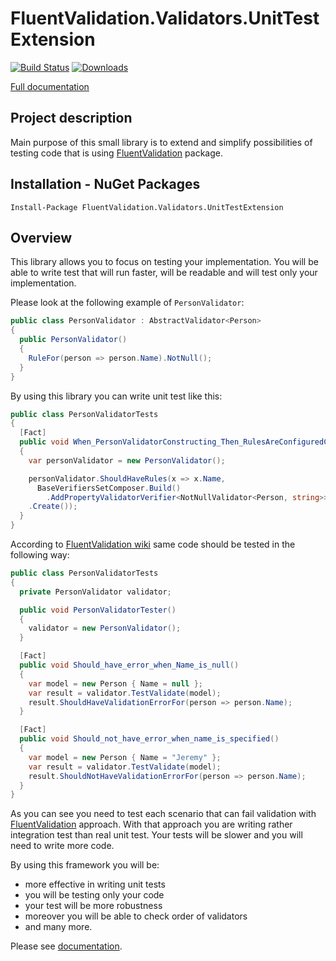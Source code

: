 # FluentValidation.Validators.UnitTestExtension
[![Build Status](https://dev.azure.com/OpenSource-jankowskimichalpl/FluentValidation.Validators.UnitTestExtension/_apis/build/status/MichalJankowskii.FluentValidation.Validators.UnitTestExtension?branchName=master)](https://dev.azure.com/OpenSource-jankowskimichalpl/FluentValidation.Validators.UnitTestExtension/_build/latest?definitionId=2&branchName=master) [![Downloads](https://img.shields.io/nuget/dt/FluentValidation.Validators.UnitTestExtension.svg)](https://github.com/MichalJankowskii/FluentValidation.Validators.UnitTestExtension)

[Full documentation](https://github.com/MichalJankowskii/FluentValidation.Validators.UnitTestExtension/wiki)
## Project description
Main purpose of this small library is to extend and simplify possibilities of testing code that is using [FluentValidation](https://github.com/JeremySkinner/FluentValidation) package.
## Installation - NuGet Packages
```
Install-Package FluentValidation.Validators.UnitTestExtension
```

## Overview
This library allows you to focus on testing your implementation. You will be able to write test that will run faster, will be readable and will test only your implementation.

Please look at the following example of `PersonValidator`:
```csharp
public class PersonValidator : AbstractValidator<Person>
{
  public PersonValidator()
  {
    RuleFor(person => person.Name).NotNull();
  }
}
```

By using this library you can write unit test like this:
```csharp
public class PersonValidatorTests
{
  [Fact]
  public void When_PersonValidatorConstructing_Then_RulesAreConfiguredCorrectly()
  {
    var personValidator = new PersonValidator();

    personValidator.ShouldHaveRules(x => x.Name,
      BaseVerifiersSetComposer.Build()
        .AddPropertyValidatorVerifier<NotNullValidator<Person, string>>()
	.Create());
  }
}
```

According to [FluentValidation wiki](https://docs.fluentvalidation.net/en/latest/testing.html) same code should be tested in the following way:
```csharp
public class PersonValidatorTests
{
  private PersonValidator validator;

  public void PersonValidatorTester()
  {
    validator = new PersonValidator();
  }

  [Fact]
  public void Should_have_error_when_Name_is_null() 
  {
    var model = new Person { Name = null };
    var result = validator.TestValidate(model);
    result.ShouldHaveValidationErrorFor(person => person.Name); 
  }

  [Fact]
  public void Should_not_have_error_when_name_is_specified()
  {
    var model = new Person { Name = "Jeremy" };
    var result = validator.TestValidate(model);
    result.ShouldNotHaveValidationErrorFor(person => person.Name);
  }
}
```

As you can see you need to test each scenario that can fail validation with [FluentValidation](https://github.com/JeremySkinner/FluentValidation) approach. With that approach you are writing rather integration test than real unit test. Your tests will be slower and you will need to write more code.


By using this framework you will be:
- more effective in writing unit tests
- you will be testing only your code
- your test will be more robustness
- moreover you will be able to check order of validators
- and many more.

Please see [documentation](https://github.com/MichalJankowskii/FluentValidation.Validators.UnitTestExtension/wiki).